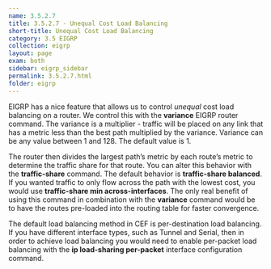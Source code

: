 ```yaml
---
name: 3.5.2.7
title: 3.5.2.7 - Unequal Cost Load Balancing
short-title: Unequal Cost Load Balancing
category: 3.5 EIGRP
collection: eigrp
layout: page
exam: both
sidebar: eigrp_sidebar
permalink: 3.5.2.7.html
folder: eigrp
---
```

EIGRP has a nice feature that allows us to control *unequal* cost load balancing on a router. We control this with the **variance** EIGRP router command. The variance is a multiplier - traffic will be placed on any link that has a metric less than the best path multiplied by the variance. Variance can be any value between 1 and 128. The default value is 1.

The router then divides the largest path’s metric by each route’s metric to determine the traffic share for that route. You can alter this behavior with the **traffic-share** command. The default behavior is **traffic-share balanced**. If you wanted traffic to only flow across the path with the lowest cost, you would use **traffic-share min across-interfaces**. The only real benefit of using this command in combination with the **variance** command would be to have the routes pre-loaded into the routing table for faster convergence.

The default load balancing method in CEF is per-destination load balancing. If you have different interface types, such as Tunnel and Serial, then in order to achieve load balancing you would need to enable per-packet load balancing with the **ip load-sharing per-packet** interface configuration command.
